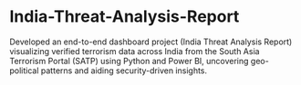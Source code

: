 # India-Threat-Analysis-Report
Developed an end-to-end dashboard project (India Threat Analysis Report) visualizing verified terrorism data across India from the South Asia Terrorism Portal (SATP) using Python and Power BI, uncovering geo-political patterns and aiding security-driven insights.

